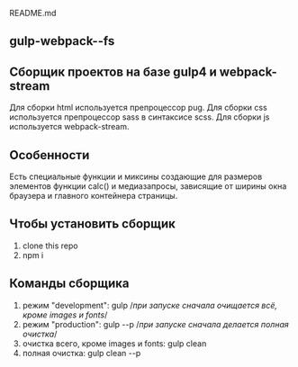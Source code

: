 README.md

## gulp-webpack--fs

## Сборщик проектов на базе gulp4 и webpack-stream
Для сборки html используется препроцессор pug.
Для сборки css используется препроцессор sass в синтаксисе scss.
Для сборки js используется webpack-stream.

## Особенности
Есть специальные функции и миксины создающие для размеров элементов функции calc()
и медиазапросы, зависящие от ширины окна браузера и главного контейнера страницы. 

## Чтобы установить сборщик
1. clone this repo
2. npm i

## Команды сборщика
1. режим "development": gulp      /*при запуске сначала очищается всё, кроме images и fonts*/
2. режим "production": gulp --p   /*при запуске сначала делается полная очистка*/
3. очистка всего, кроме images и fonts: gulp clean
4. полная очистка: gulp clean --p
